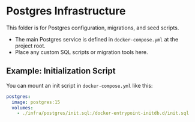 # Postgres Infrastructure

This folder is for Postgres configuration, migrations, and seed scripts.

- The main Postgres service is defined in `docker-compose.yml` at the project root.
- Place any custom SQL scripts or migration tools here.

## Example: Initialization Script
You can mount an init script in `docker-compose.yml` like this:

```yaml
postgres:
  image: postgres:15
  volumes:
    - ./infra/postgres/init.sql:/docker-entrypoint-initdb.d/init.sql
```
